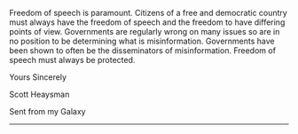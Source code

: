 Freedom of speech is paramount. Citizens of a free and democratic country must always have the freedom of speech and the
freedom to have differing points of view.
Governments are regularly wrong on many issues so are in no position to be determining what is misinformation. Governments
have been shown to often be the disseminators of misinformation.
Freedom of speech must always be protected.

Yours Sincerely

Scott Heaysman

Sent from my Galaxy


-----


